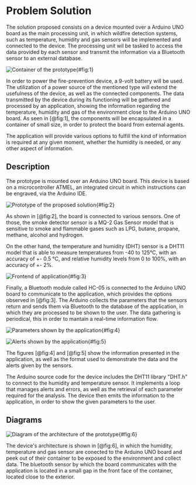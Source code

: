 # Problem Solution

The solution proposed consists on a device mounted over a 
Arduino UNO board as the main processing unit, in which 
wildfire detection systems, such as temperature, 
humidity and gas sensors will be implemented and connected to 
the device. The processing unit wil be tasked to access the 
data provided by each sensor and transmit the information via 
a Bluetooth sensor to an external database. 

![Container of the prototype](images/prototype_closed.jpg){#fig:1}

In order to power the fire-prevention device, a 9-volt battery 
will be used. The utilization of a power source of the 
mentioned type will extend the usefulness of the device, as 
well as the connected components. The data transmitted by the 
device during its functioning will be gathered and processed 
by an application, showing the information regarding the 
temperature, humidity and gas of the environment close to the 
Arduino UNO board. As seen in [@fig:1], the components will be 
encapsulated in a container of small size, in order to protect 
the board from external agents.

The application will provide various options to fulfill the 
kind of information is required at any given moment, whether 
the humidity is needed, or any other aspect of information. 

## Description

The prototype is mounted over an Arduino UNO board. This 
device is based on a microcontroller ATMEL, an integrated 
circuit in which instructions can be engraved, via the Arduino 
IDE.

![Prototype of the proposed solution](images/prototype_open.jpg){#fig:2}

As shown in [@fig:2], the board is connected to various 
sensors. One of those, the smoke detector sensor is a MQ-2 Gas 
Sensor model that is sensitive to smoke and flammable gases 
such as LPG, butane, propane, methane, alcohol and hydrogen.


On the other hand, the temperature and humidity (DHT) sensor 
is a  DHT11 model that is able to measure temperatures from 
-40 to 125°C, with an accuracy of +- 0.5 °C, and relative 
humidity levels from 0 to 100%, with an accuracy of +- 2%.

![Frontend of application](images/application_portrait.jpg){#fig:3}

Finally, a Bluetooth module called HC-05 is connected to the 
Arduino UNO board to communicate to the application, which 
provides the options observed in [@fig:3]. The Arduino 
collects the parameters that the sensors return and sends them 
via Bluetooth to the database of the application, in which 
they are processed to be shown to the user. The data gathering 
is periodical, this in order to mantain a real-time 
information flow.

![Parameters shown by the application](images/application_parameters.jpg){#fig:4}

![Alerts shown by the application](images/application_alerts.jpg){#fig:5}

The figures [@fig:4] and [@fig:5] show the information 
presented in the application, as well as the format used to 
demonstrate the data and the alerts given by the sensors.

The Arduino source code for the device includes the DHT11 
library "DHT.h" to connect to the humidity and temperature 
sensor. It implements a loop that manages alerts and errors, 
as well as the retrieval of each parameter required for the 
analysis. The device then emits the information to the 
application, in order to show the given parameters to the user.

## Diagrams

![Diagram of the architecture of the prototype](images/diagram.jpg){#fig:6}

The device's architecture is shown in [@fig:6], in which the humidity, temperature and gas sensor are conected to the Arduino UNO board and peek out of their container to be exposed to the environment and collect data. The bluetooth sensor by which the board communicates with the application is located in a small gap in the front face of the container, located close to the exterior. 
